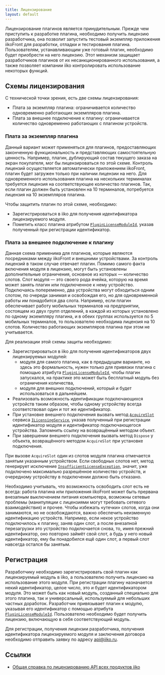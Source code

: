 ```yaml
---
title: Лицензирование
layout: default
---
```

Лицензирование плагинов является принудительным.
Прежде чем приступить к разработке плагина, необходимо получить лицензию разработчика, она позволит запустить тестовый экземпляр приложения iikoFront для разработки, отладки и тестирования плагина.
Пользователям, устанавливающим уже готовый плагин, необходимо будет приобрести на него лицензию.
Этот механизм защищает разработчиков плагинов от их несанкционированного использования, а также позволяет компании iiko контролировать использование некоторых функций. 

## Схемы лицензирования ##

С технической точки зрения, есть две схемы лицензирования:

- Плата за экземпляр плагина: ограничивается количество одновременно работающих экземпляров плагина.
- Плата за внешнее подключение к плагину: ограничивается количество одновременно работающих с плагином устройств.

### Плата за экземпляр плагина ##

Данный вариант может применяться для плагинов, предоставляющих законченную функциональность и представляющих самостоятельную ценность.
Например, плагин, дублирующий состав текущего заказа на экран покупателя, мог бы лицензироваться по этой схеме.
Контроль лицензий осуществляется автоматически приложением iikoFront, плагин будет загружен только при наличии лицензии на него.
Для одновременного использования плагина на нескольких терминалах требуется лицензия на соответствующее количество плагинов.
Так, если плагин должен быть установлен на 10 терминалов, потребуется лицензия на 10 экземпляров плагина.

Чтобы защитить плагин по этой схеме, необходимо:

- Зарегистрироваться в iiko для получения идентификатора лицензируемого модуля.
- Пометить класс плагина атрибутом [`PluginLicenseModuleId`](https://iiko.github.io/front.api.sdk/v6/html/T_Resto_Front_Api_Attributes_PluginLicenseModuleIdAttribute.htm), указав полученный при регистрации идентификатор.

### Плата за внешнее подключение к плагину ##
Данная схема применима для плагинов, которые являются посредниками между iikoFront и внешними устройствами.
За контроль лицензий в таком случае отвечает плагин.
Помимо самого факта включения модуля в лицензию, могут быть установлены дополнительные ограничения, основное из которых — количество слотов.
Слот модуля — это своего рода ячейка, которую на время может занять плагин или подключенное к нему устройство.
Подключаясь попеременно, два устройства могут обходиться одним слотом, по очереди занимая и освобождая его, но для одновременной работы им понадобится два слота.
Например, если плагин обеспечивает работу мобильных терминалов на предприятии, состоящем из двух групп отделений, в каждой из которых установлено по одному экземпляру плагина, и в обеих группах используется по 5 мобильных терминалов, то пользователю необходима лицензия на 10 слотов.
Количество работающих экземпляров плагина при этом не учитывается.

Для реализации этой схемы защиты необходимо:

- Зарегистрироваться в iiko для получения идентификаторов двух лицензируемых модулей:
    - модуля для самого плагина, как в предыдущем варианте, но здесь это формальность, нужен только для привязки плагина с помощью атрибута [`PluginLicenseModuleId`](https://iiko.github.io/front.api.sdk/v6/html/T_Resto_Front_Api_Attributes_PluginLicenseModuleIdAttribute.htm), чтобы плагин запускался, на практике это может быть бесплатный модуль без ограничения количества,
    - модуля для внешних подключений, который и будет использоваться в дальнейшем.
- Реализовать возможность идентификации подключающихся устройств таким образом, чтобы одному устройству всегда соответствовал один и тот же идентификатор.
- При установке внешнего подключения вызвать метод [`AcquireSlot`](https://iiko.github.io/front.api.sdk/v6/html/M_Resto_Front_Api_ILicensingService_AcquireSlot.htm) сервиса [`ILicensingService`](https://iiko.github.io/front.api.sdk/v6/html/T_Resto_Front_Api_ILicensingService.htm), указав полученный при регистрации идентификатор модуля и идентификатор подключающегося устройства. Запомнить ссылку на возвращённый методом объект.
- При завершении внешнего подключения вызвать метод `Dispose` у объекта, возвращённого методом `AcquireSlot` при установке подключения.

При вызове `AcquireSlot` один из слотов модуля плагина отмечается занятым указанным устройством.
Если свободных слотов нет, метод генерирует исключение [`InsufficientLicenseException`](https://iiko.github.io/front.api.sdk/v6/html/T_Resto_Front_Api_Exceptions_InsufficientLicenseException.htm), значит, уже подключено максимально разрешённое количество устройств, и очередному устройству в подключении должно быть отказано.

Необходимо учитывать, что возможность освободить слот есть не всегда: работа плагина или приложения iikoFront может быть прервана внезапным выключением питания компьютера, возможны сетевые проблемы (манипуляции с лицензиями могут требовать сетевого взаимодействия) и прочее.
Чтобы избежать «утечки» слотов, когда они занимаются, но не освобождаются, важно обеспечить неизменную идентификацию устройств.
Например, если некое устройство подключилось к плагину, заняв один слот, а после внезапной перезагрузки это устройство подключается снова, то, имея прежний идентификатор, оно повторно займёт свой слот, а будь у него новый идентификатор, ему бы понадобился ещё один слот, а первый слот навсегда остался бы занятым.

## Регистрация ##
Разработчику необходимо зарегистрировать свой плагин как лицензируемый модуль в iiko, а пользователю получить лицензию на использование этого модуля.
При регистрации плагину назначается некий идентификатор, целое число, это и будет идентификатором модуля.
Это может быть как новый модуль, созданный специально для этого плагина, так и универсальный, используемый для небольших частных доработок.
Разработчик привязывает плагин к модулю, указывая его идентификатор с помощью атрибута [`PluginLicenseModuleId`](https://iiko.github.io/front.api.sdk/v6/html/T_Resto_Front_Api_Attributes_PluginLicenseModuleIdAttribute.htm).
Пользователю необходимо будет получить лицензию, включающую в себя соответствующий модуль.

Для регистрации, получения лицензии разработчика, получения идентификатора лицензируемого модуля и заключения договора необходимо отправить заявку по адресу [api@iiko.ru](mailto:api@iiko.ru).

## Ссылки ##
- [Общая справка по лицензированию API всех продуктов iiko](https://ru.iiko.help/articles/#!api-documentations/apistart)